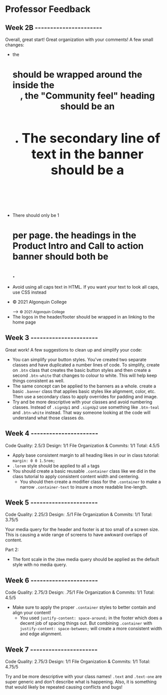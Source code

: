 # Professor Feedback

## Week 2B ----------------------

Overall, great start! Great organization with your comments! A few small changes:

- the <h1> should be wrapped around the <img> inside the <header>, the "Community feel" heading should be an <h2>. The secondary line of text in the banner should be a <p>
- There should only be 1 <h1> per page. the headings in the Product Intro and Call to action banner should both be <h2>.
- Avoid using all caps text in HTML. If you want your text to look all caps, use CSS instead
- <p>© 2021 Algonquin College</p> --> <small>&copy; 2021 Algonquin College</small>
- The logos in the header/footer should be wrapped in an <a> linking to the home page

## Week 3 ----------------------

Great work! A few suggestions to clean up and simplify your code:

- You can simplify your button styles. You've created two separate classes and have duplicated a number lines of code. To simplify, create on `.btn` class that creates the basic button styles and then create a second `.btn-white` that changes to colour to white. This will help keep things consistent as well.
- The same concept can be applied to the banners as a whole. create a basic `.banner` class that applies basic styles like alignment, color, etc. Then use a secondary class to apply overrides for padding and image.
- Try and be more descriptive with your classes and avoid numbering classes. Instead of `.signUp1` and `.signUp2` use something like `.btn-teal` and `.btn-white` instead. That way someone looking at the code will understand what those classes do.

## Week 4 ----------------------

Code Quality: 2.5/3
Design: 1/1
File Organization & Commits: 1/1
Total: 4.5/5

- Apply base consistent margin to all heading likes in our in class tutorial: `margin: 0 0 1.5rem;`
- `.lorem` style should be applied to all `a` tags
- You should create a basic reusable `.container` class like we did in the class tutorial to apply consistent content width and centering.
  - You should then create a modifier class for the `.container` to make a narrow `.container-text` to insure a more readable line-length.

## Week 5 ----------------------

Code Quality: 2.25/3
Design: .5/1
File Organization & Commits: 1/1
Total: 3.75/5

Your media query for the header and footer is at too small of a screen size. This is causing a wide range of screens to have awkward overlaps of content.

Part 2:
- The font scale in the `28em` media query should be applied as the default style with no media query.

## Week 6 ----------------------

Code Quality: 2.75/3
Design: .75/1
File Organization & Commits: 1/1
Total: 4.5/5

- Make sure to apply the proper `.container` styles to better contain and align your content!
  - You used `justify-content: space-around;` in the footer which does a decent job of spacing things out. But combining `.container` with `justify-content: space-between;` will create a more consistent width and edge alignment.

## Week 7 ----------------------

Code Quality: 2.75/3
Design: 1/1
File Organization & Commits: 1/1
Total: 4.75/5

Try and be more descriptive with your class names! `.text` and `.text-one` are super generic and don't describe what is happening. Also, it is something that would likely be repeated causing conflicts and bugs!